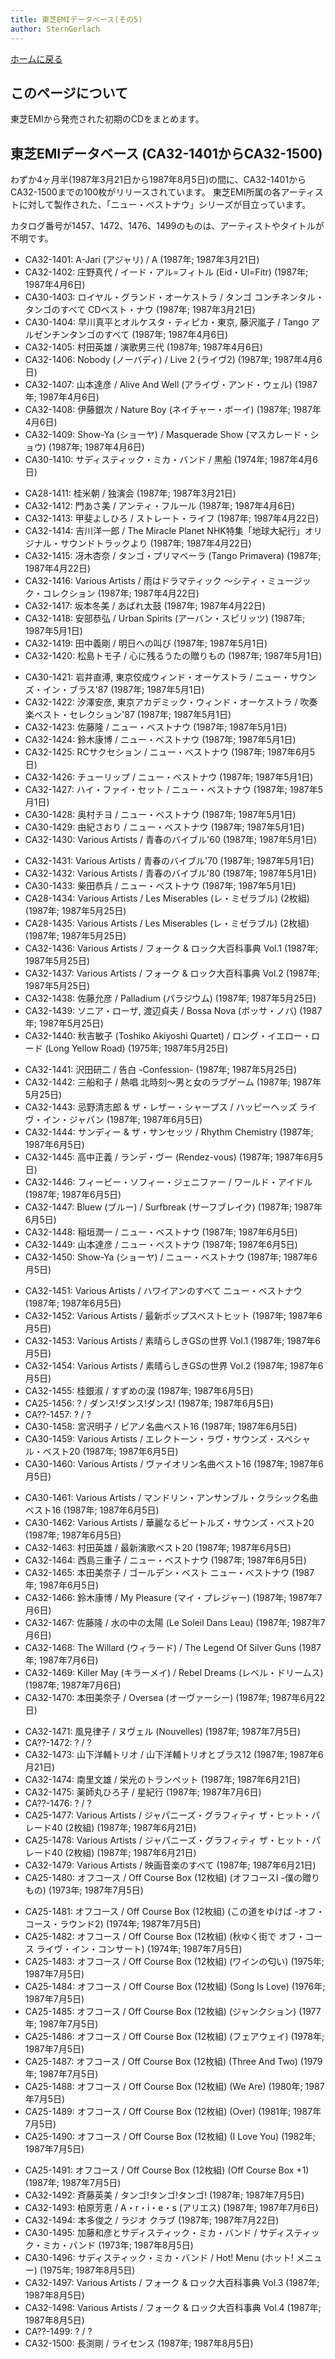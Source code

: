 ```yaml
---
title: 東芝EMIデータベース(その5)
author: SternGerlach
---
```


<!--
 pandoc -s --filter pandoc-crossref -M "crossrefYaml=./crossref_config.yaml" -f markdown -t html5 --mathjax --css ./style.css ./toshiba-emi-db-5.md > ./toshiba-emi-db-5.html
-->

[ホームに戻る](./index.html)

## このページについて

東芝EMIから発売された初期のCDをまとめます。

## 東芝EMIデータベース (CA32-1401からCA32-1500)

わずか4ヶ月半(1987年3月21日から1987年8月5日)の間に、CA32-1401からCA32-1500までの100枚がリリースされています。
東芝EMI所属の各アーティストに対して製作された、「ニュー・ベストナウ」シリーズが目立っています。

カタログ番号が1457、1472、1476、1499のものは、アーティストやタイトルが不明です。

* CA32-1401: A-Jari (アジャリ) / A (1987年; 1987年3月21日)
* CA32-1402: 庄野真代 / イード・アル=フィトル (Eid・Ul=Fitr) (1987年; 1987年4月6日)
* CA30-1403: ロイヤル・グランド・オーケストラ / タンゴ コンチネンタル・タンゴのすべて CDベスト・ナウ (1987年; 1987年3月21日)
* CA30-1404: 早川真平とオルケスタ・ティピカ・東京, 藤沢嵐子 / Tango アルゼンチンタンゴのすべて (1987年; 1987年4月6日)
* CA32-1405: 村田英雄 / 演歌男三代 (1987年; 1987年4月6日)
* CA32-1406: Nobody (ノーバディ) / Live 2 (ライヴ2) (1987年; 1987年4月6日)
* CA32-1407: 山本達彦 / Alive And Well (アライヴ・アンド・ウェル) (1987年; 1987年4月6日)
* CA32-1408: 伊藤銀次 / Nature Boy (ネイチャー・ボーイ) (1987年; 1987年4月6日)
* CA32-1409: Show-Ya (ショーヤ) / Masquerade Show (マスカレード・ショウ) (1987年; 1987年4月6日)
* CA30-1410: サディスティック・ミカ・バンド / 黒船 (1974年; 1987年4月6日)

<!-- -->

* CA28-1411: 桂米朝 / 独演会 (1987年; 1987年3月21日)
* CA32-1412: 門あさ美 / アンティ・フルール (1987年; 1987年4月6日)
* CA32-1413: 甲斐よしひろ / ストレート・ライフ (1987年; 1987年4月22日)
* CA32-1414: 吉川洋一郎 / The Miracle Planet NHK特集「地球大紀行」オリジナル・サウンドトラックより (1987年; 1987年4月22日)
* CA32-1415: 冴木杏奈 / タンゴ・プリマベーラ (Tango Primavera) (1987年; 1987年4月22日)
* CA32-1416: Various Artists / 雨はドラマティック 〜シティ・ミュージック・コレクション (1987年; 1987年4月22日)
* CA32-1417: 坂本冬美 / あばれ太鼓 (1987年; 1987年4月22日)
* CA32-1418: 安部恭弘 / Urban Spirits (アーバン・スピリッツ) (1987年; 1987年5月1日)
* CA32-1419: 田中義剛 / 明日への叫び (1987年; 1987年5月1日)
* CA32-1420: 松島トモ子 / 心に残るうたの贈りもの (1987年; 1987年5月1日)

<!-- -->

* CA30-1421: 岩井直溥, 東京佼成ウィンド・オーケストラ / ニュー・サウンズ・イン・ブラス'87 (1987年; 1987年5月1日)
* CA32-1422: 汐澤安彦, 東京アカデミック・ウィンド・オーケストラ / 吹奏楽ベスト・セレクション'87 (1987年; 1987年5月1日)
* CA32-1423: 佐藤隆 / ニュー・ベストナウ (1987年; 1987年5月1日)
* CA32-1424: 鈴木康博 / ニュー・ベストナウ (1987年; 1987年5月1日)
* CA32-1425: RCサクセション / ニュー・ベストナウ (1987年; 1987年6月5日)
* CA32-1426: チューリップ / ニュー・ベストナウ (1987年; 1987年5月1日)
* CA32-1427: ハイ・ファイ・セット / ニュー・ベストナウ (1987年; 1987年5月1日)
* CA30-1428: 奥村チヨ / ニュー・ベストナウ (1987年; 1987年5月1日)
* CA30-1429: 由紀さおり / ニュー・ベストナウ (1987年; 1987年5月1日)
* CA32-1430: Various Artists / 青春のバイブル'60 (1987年; 1987年5月1日)

<!-- -->

* CA32-1431: Various Artists / 青春のバイブル'70 (1987年; 1987年5月1日)
* CA32-1432: Various Artists / 青春のバイブル'80 (1987年; 1987年5月1日)
* CA30-1433: 柴田恭兵 / ニュー・ベストナウ (1987年; 1987年5月1日)
* CA28-1434: Various Artists / Les Miserables (レ・ミゼラブル) (2枚組) (1987年; 1987年5月25日)
* CA28-1435: Various Artists / Les Miserables (レ・ミゼラブル) (2枚組) (1987年; 1987年5月25日)
* CA32-1436: Various Artists / フォーク & ロック大百科事典 Vol.1 (1987年; 1987年5月25日)
* CA32-1437: Various Artists / フォーク & ロック大百科事典 Vol.2 (1987年; 1987年5月25日)
* CA32-1438: 佐藤允彦 / Palladium (パラジウム) (1987年; 1987年5月25日)
* CA32-1439: ソニア・ローザ, 渡辺貞夫 / Bossa Nova (ボッサ・ノバ) (1987年; 1987年5月25日)
* CA32-1440: 秋吉敏子 (Toshiko Akiyoshi Quartet) / ロング・イエロー・ロード (Long Yellow Road) (1975年; 1987年5月25日)

<!-- -->

* CA32-1441: 沢田研二 / 告白 -Confession- (1987年; 1987年5月25日)
* CA32-1442: 三船和子 / 熱唱 北時刻〜男と女のラブゲーム (1987年; 1987年5月25日)
* CA32-1443: 忌野清志郎 & ザ・レザー・シャープス / ハッピーヘッズ ライヴ・イン・ジャパン (1987年; 1987年6月5日)
* CA32-1444: サンディー & ザ・サンセッツ / Rhythm Chemistry (1987年; 1987年6月5日)
* CA32-1445: 高中正義 / ランデ・ヴー (Rendez-vous) (1987年; 1987年6月5日)
* CA32-1446: フィービー・ソフィー・ジェニファー / ワールド・アイドル (1987年; 1987年6月5日)
* CA32-1447: Bluew (ブルー) / Surfbreak (サーフブレイク) (1987年; 1987年6月5日)
* CA32-1448: 稲垣潤一 / ニュー・ベストナウ (1987年; 1987年6月5日)
* CA32-1449: 山本達彦 / ニュー・ベストナウ (1987年; 1987年6月5日)
* CA32-1450: Show-Ya (ショーヤ) / ニュー・ベストナウ (1987年; 1987年6月5日)

<!-- -->

* CA32-1451: Various Artists / ハワイアンのすべて ニュー・ベストナウ (1987年; 1987年6月5日)
* CA32-1452: Various Artists / 最新ポップスベストヒット (1987年; 1987年6月5日)
* CA32-1453: Various Artists / 素晴らしきGSの世界 Vol.1 (1987年; 1987年6月5日)
* CA32-1454: Various Artists / 素晴らしきGSの世界 Vol.2 (1987年; 1987年6月5日)
* CA32-1455: 桂銀淑 / すずめの涙 (1987年; 1987年6月5日)
* CA25-1456: ? / ダンス!ダンス!ダンス! (1987年; 1987年6月5日)
* CA??-1457: ? / ?
* CA30-1458: 宮沢明子 / ピアノ名曲ベスト16 (1987年; 1987年6月5日)
* CA30-1459: Various Artists / エレクトーン・ラヴ・サウンズ・スペシャル・ベスト20 (1987年; 1987年6月5日)
* CA30-1460: Various Artists / ヴァイオリン名曲ベスト16 (1987年; 1987年6月5日)

<!-- -->

* CA30-1461: Various Artists / マンドリン・アンサンブル・クラシック名曲ベスト16 (1987年; 1987年6月5日)
* CA30-1462: Various Artists / 華麗なるビートルズ・サウンズ・ベスト20 (1987年; 1987年6月5日)
* CA32-1463: 村田英雄 / 最新演歌ベスト20 (1987年; 1987年6月5日)
* CA32-1464: 西島三重子 / ニュー・ベストナウ (1987年; 1987年6月5日)
* CA32-1465: 本田美奈子 / ゴールデン・ベスト ニュー・ベストナウ (1987年; 1987年6月5日)
* CA32-1466: 鈴木康博 / My Pleasure (マイ・プレジャー) (1987年; 1987年7月6日)
* CA32-1467: 佐藤隆 / 水の中の太陽 (Le Soleil Dans Leau) (1987年; 1987年7月6日)
* CA32-1468: The Willard (ウィラード) / The Legend Of Silver Guns (1987年; 1987年7月6日)
* CA32-1469: Killer May (キラーメイ) / Rebel Dreams (レベル・ドリームス) (1987年; 1987年7月6日)
* CA32-1470: 本田美奈子 / Oversea (オーヴァーシー) (1987年; 1987年6月22日)

<!-- -->

* CA32-1471: 風見律子 / ヌヴェル (Nouvelles) (1987年; 1987年7月5日)
* CA??-1472: ? / ?
* CA32-1473: 山下洋輔トリオ / 山下洋輔トリオとブラス12 (1987年; 1987年6月21日)
* CA32-1474: 南里文雄 / 栄光のトランペット (1987年; 1987年6月21日)
* CA32-1475: 薬師丸ひろ子 / 星紀行 (1987年; 1987年7月6日)
* CA??-1476: ? / ?
* CA25-1477: Various Artists / ジャパニーズ・グラフィティ ザ・ヒット・パレード40 (2枚組) (1987年; 1987年6月21日)
* CA25-1478: Various Artists / ジャパニーズ・グラフィティ ザ・ヒット・パレード40 (2枚組) (1987年; 1987年6月21日)
* CA32-1479: Various Artists / 映画音楽のすべて (1987年; 1987年6月21日)
* CA25-1480: オフコース / Off Course Box (12枚組) (オフコースI -僕の贈りもの) (1973年; 1987年7月5日)

<!-- -->

* CA25-1481: オフコース / Off Course Box (12枚組) (この道をゆけば -オフ・コース・ラウンド2) (1974年; 1987年7月5日)
* CA25-1482: オフコース / Off Course Box (12枚組) (秋ゆく街で オフ・コース ライヴ・イン・コンサート) (1974年; 1987年7月5日)
* CA25-1483: オフコース / Off Course Box (12枚組) (ワインの匂い) (1975年; 1987年7月5日)
* CA25-1484: オフコース / Off Course Box (12枚組) (Song Is Love) (1976年; 1987年7月5日)
* CA25-1485: オフコース / Off Course Box (12枚組) (ジャンクション) (1977年; 1987年7月5日)
* CA25-1486: オフコース / Off Course Box (12枚組) (フェアウェイ) (1978年; 1987年7月5日)
* CA25-1487: オフコース / Off Course Box (12枚組) (Three And Two) (1979年; 1987年7月5日)
* CA25-1488: オフコース / Off Course Box (12枚組) (We Are) (1980年; 1987年7月5日)
* CA25-1489: オフコース / Off Course Box (12枚組) (Over) (1981年; 1987年7月5日)
* CA25-1490: オフコース / Off Course Box (12枚組) (I Love You) (1982年; 1987年7月5日)

<!-- -->

* CA25-1491: オフコース / Off Course Box (12枚組) (Off Course Box +1) (1987年; 1987年7月5日)
* CA32-1492: 斉藤英美 / タンゴ!タンゴ!タンゴ! (1987年; 1987年7月5日)
* CA32-1493: 柏原芳恵 / A・r・i・e・s (アリエス) (1987年; 1987年7月6日)
* CA32-1494: 本多俊之 / ラジオ クラブ (1987年; 1987年7月22日)
* CA30-1495: 加藤和彦とサディスティック・ミカ・バンド / サディスティック・ミカ・バンド (1973年; 1987年8月5日)
* CA30-1496: サディスティック・ミカ・バンド / Hot! Menu (ホット! メニュー) (1975年; 1987年8月5日)
* CA32-1497: Various Artists / フォーク & ロック大百科事典 Vol.3 (1987年; 1987年8月5日)
* CA32-1498: Various Artists / フォーク & ロック大百科事典 Vol.4 (1987年; 1987年8月5日)
* CA??-1499: ? / ?
* CA32-1500: 長渕剛 / ライセンス (1987年; 1987年8月5日)

